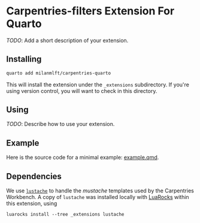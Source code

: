 # Carpentries-filters Extension For Quarto

_TODO_: Add a short description of your extension.

## Installing

```bash
quarto add milanmlft/carpentries-quarto
```

This will install the extension under the `_extensions` subdirectory.
If you're using version control, you will want to check in this directory.

## Using

_TODO_: Describe how to use your extension.

## Example

Here is the source code for a minimal example: [example.qmd](example.qmd).

## Dependencies

We use [`lustache`](https://github.com/Olivine-Labs/lustache) to handle the _mustache_ templates used by the Carpentries Workbench. A copy of `lustache` was installed locally with [LuaRocks](https://github.com/luarocks/luarocks) within this extension, using

```shell
luarocks install --tree _extensions lustache
```
